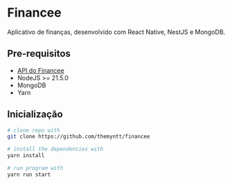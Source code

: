 # Financee

Aplicativo de finanças, desenvolvido com React Native, NestJS e MongoDB.

## Pre-requisitos

- [API do Financee](https://github.com/themyntt/financee-api)
- NodeJS >= 21.5.0
- MongoDB
- Yarn

## Inicialização

```bash
# clone repo with
git clone https://github.com/themyntt/financee

# install the dependencies with
yarn install

# run program with
yarn run start
```